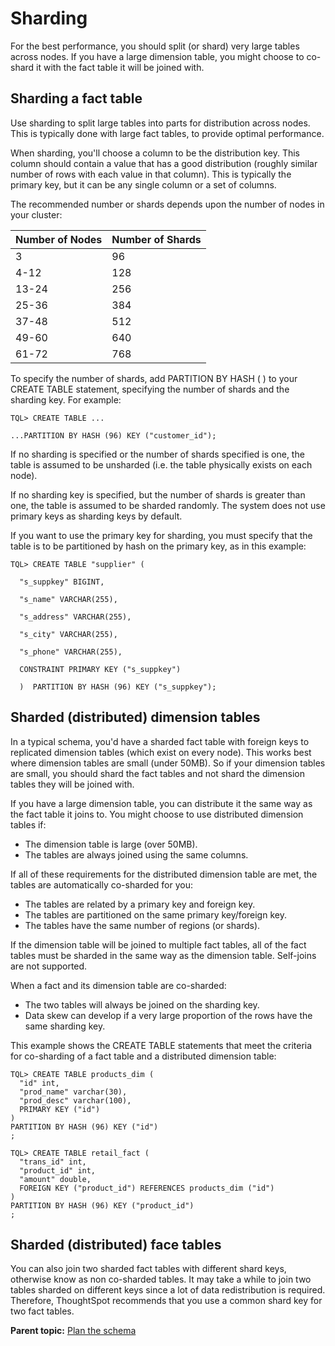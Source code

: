 # Sharding

For the best performance, you should split \(or shard\) very large tables across nodes. If you have a large dimension table, you might choose to co-shard it with the fact table it will be joined with.

## Sharding a fact table

Use sharding to split large tables into parts for distribution across nodes. This is typically done with large fact tables, to provide optimal performance.

When sharding, you'll choose a column to be the distribution key. This column should contain a value that has a good distribution \(roughly similar number of rows with each value in that column\). This is typically the primary key, but it can be any single column or a set of columns.

The recommended number or shards depends upon the number of nodes in your cluster:

|Number of Nodes|Number of Shards|
|---------------|----------------|
|3|96|
|4-12|128|
|13-24|256|
|25-36|384|
|37-48|512|
|49-60|640|
|61-72|768|

To specify the number of shards, add PARTITION BY HASH \( \) to your CREATE TABLE statement, specifying the number of shards and the sharding key. For example:

```
TQL> CREATE TABLE ...

...PARTITION BY HASH (96) KEY ("customer_id");
```

If no sharding is specified or the number of shards specified is one, the table is assumed to be unsharded \(i.e. the table physically exists on each node\).

If no sharding key is specified, but the number of shards is greater than one, the table is assumed to be sharded randomly. The system does not use primary keys as sharding keys by default.

If you want to use the primary key for sharding, you must specify that the table is to be partitioned by hash on the primary key, as in this example:

```
TQL> CREATE TABLE "supplier" (

  "s_suppkey" BIGINT,

  "s_name" VARCHAR(255),

  "s_address" VARCHAR(255),

  "s_city" VARCHAR(255),

  "s_phone" VARCHAR(255),

  CONSTRAINT PRIMARY KEY ("s_suppkey")

  )  PARTITION BY HASH (96) KEY ("s_suppkey");
```

## Sharded \(distributed\) dimension tables

In a typical schema, you'd have a sharded fact table with foreign keys to replicated dimension tables \(which exist on every node\). This works best where dimension tables are small \(under 50MB\). So if your dimension tables are small, you should shard the fact tables and not shard the dimension tables they will be joined with.

If you have a large dimension table, you can distribute it the same way as the fact table it joins to. You might choose to use distributed dimension tables if:

-   The dimension table is large \(over 50MB\).
-   The tables are always joined using the same columns.

If all of these requirements for the distributed dimension table are met, the tables are automatically co-sharded for you:

-   The tables are related by a primary key and foreign key.
-   The tables are partitioned on the same primary key/foreign key.
-   The tables have the same number of regions \(or shards\).

If the dimension table will be joined to multiple fact tables, all of the fact tables must be sharded in the same way as the dimension table. Self-joins are not supported.

When a fact and its dimension table are co-sharded:

-   The two tables will always be joined on the sharding key.
-   Data skew can develop if a very large proportion of the rows have the same sharding key.

This example shows the CREATE TABLE statements that meet the criteria for co-sharding of a fact table and a distributed dimension table:

```
TQL> CREATE TABLE products_dim (
  "id" int,
  "prod_name" varchar(30),
  "prod_desc" varchar(100),
  PRIMARY KEY ("id")
)
PARTITION BY HASH (96) KEY ("id")
;

TQL> CREATE TABLE retail_fact (
  "trans_id" int,
  "product_id" int,
  "amount" double,
  FOREIGN KEY ("product_id") REFERENCES products_dim ("id")
)
PARTITION BY HASH (96) KEY ("product_id")
;
```

## Sharded \(distributed\) face tables

You can also join two sharded fact tables with different shard keys, otherwise know as non co-sharded tables. It may take a while to join two tables sharded on different keys since a lot of data redistribution is required. Therefore, ThoughtSpot recommends that you use a common shard key for two fact tables.

**Parent topic:** [Plan the schema](../../admin/loading/plan_schema.html)

